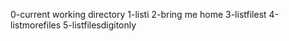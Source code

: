 0-current working directory
1-listi
2-bring me home
3-listfilest
4-listmorefiles
5-listfilesdigitonly

